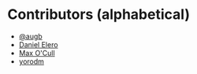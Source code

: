 # Contributors (alphabetical)

- [@augb](https://github.com/augb)
- [Daniel Elero](https://github.com/danixeee)
- [Max O'Cull](https://github.com/Maxattax97)
- [yorodm](https://github.com/yorodm)
